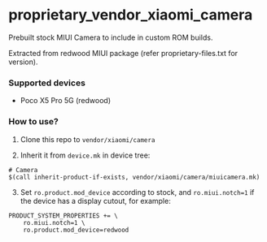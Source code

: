 # proprietary_vendor_xiaomi_camera

Prebuilt stock MIUI Camera to include in custom ROM builds.

Extracted from redwood MIUI package (refer proprietary-files.txt for version).

### Supported devices
* Poco X5 Pro 5G (redwood)
### How to use?

1. Clone this repo to `vendor/xiaomi/camera`

2. Inherit it from `device.mk` in device tree:

```
# Camera
$(call inherit-product-if-exists, vendor/xiaomi/camera/miuicamera.mk)
```

3. Set `ro.product.mod_device` according to stock, and `ro.miui.notch=1` if the device has a display cutout, for example:

```
PRODUCT_SYSTEM_PROPERTIES += \
    ro.miui.notch=1 \
    ro.product.mod_device=redwood
```

